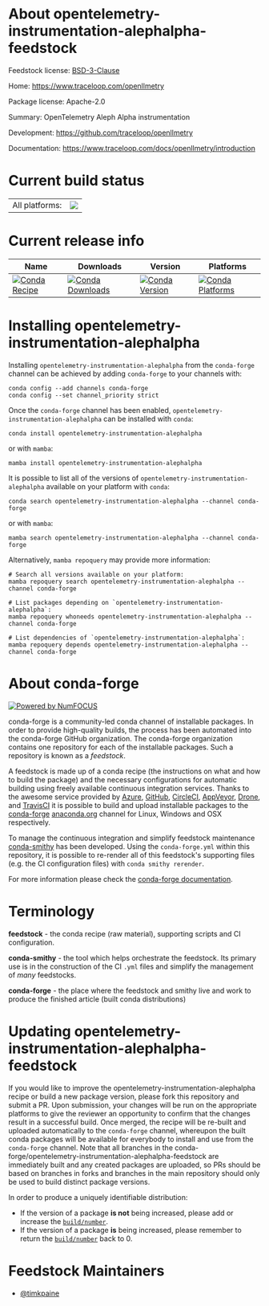About opentelemetry-instrumentation-alephalpha-feedstock
========================================================

Feedstock license: [BSD-3-Clause](https://github.com/conda-forge/opentelemetry-instrumentation-alephalpha-feedstock/blob/main/LICENSE.txt)

Home: https://www.traceloop.com/openllmetry

Package license: Apache-2.0

Summary: OpenTelemetry Aleph Alpha instrumentation

Development: https://github.com/traceloop/openllmetry

Documentation: https://www.traceloop.com/docs/openllmetry/introduction

Current build status
====================


<table><tr><td>All platforms:</td>
    <td>
      <a href="https://dev.azure.com/conda-forge/feedstock-builds/_build/latest?definitionId=25156&branchName=main">
        <img src="https://dev.azure.com/conda-forge/feedstock-builds/_apis/build/status/opentelemetry-instrumentation-alephalpha-feedstock?branchName=main">
      </a>
    </td>
  </tr>
</table>

Current release info
====================

| Name | Downloads | Version | Platforms |
| --- | --- | --- | --- |
| [![Conda Recipe](https://img.shields.io/badge/recipe-opentelemetry--instrumentation--alephalpha-green.svg)](https://anaconda.org/conda-forge/opentelemetry-instrumentation-alephalpha) | [![Conda Downloads](https://img.shields.io/conda/dn/conda-forge/opentelemetry-instrumentation-alephalpha.svg)](https://anaconda.org/conda-forge/opentelemetry-instrumentation-alephalpha) | [![Conda Version](https://img.shields.io/conda/vn/conda-forge/opentelemetry-instrumentation-alephalpha.svg)](https://anaconda.org/conda-forge/opentelemetry-instrumentation-alephalpha) | [![Conda Platforms](https://img.shields.io/conda/pn/conda-forge/opentelemetry-instrumentation-alephalpha.svg)](https://anaconda.org/conda-forge/opentelemetry-instrumentation-alephalpha) |

Installing opentelemetry-instrumentation-alephalpha
===================================================

Installing `opentelemetry-instrumentation-alephalpha` from the `conda-forge` channel can be achieved by adding `conda-forge` to your channels with:

```
conda config --add channels conda-forge
conda config --set channel_priority strict
```

Once the `conda-forge` channel has been enabled, `opentelemetry-instrumentation-alephalpha` can be installed with `conda`:

```
conda install opentelemetry-instrumentation-alephalpha
```

or with `mamba`:

```
mamba install opentelemetry-instrumentation-alephalpha
```

It is possible to list all of the versions of `opentelemetry-instrumentation-alephalpha` available on your platform with `conda`:

```
conda search opentelemetry-instrumentation-alephalpha --channel conda-forge
```

or with `mamba`:

```
mamba search opentelemetry-instrumentation-alephalpha --channel conda-forge
```

Alternatively, `mamba repoquery` may provide more information:

```
# Search all versions available on your platform:
mamba repoquery search opentelemetry-instrumentation-alephalpha --channel conda-forge

# List packages depending on `opentelemetry-instrumentation-alephalpha`:
mamba repoquery whoneeds opentelemetry-instrumentation-alephalpha --channel conda-forge

# List dependencies of `opentelemetry-instrumentation-alephalpha`:
mamba repoquery depends opentelemetry-instrumentation-alephalpha --channel conda-forge
```


About conda-forge
=================

[![Powered by
NumFOCUS](https://img.shields.io/badge/powered%20by-NumFOCUS-orange.svg?style=flat&colorA=E1523D&colorB=007D8A)](https://numfocus.org)

conda-forge is a community-led conda channel of installable packages.
In order to provide high-quality builds, the process has been automated into the
conda-forge GitHub organization. The conda-forge organization contains one repository
for each of the installable packages. Such a repository is known as a *feedstock*.

A feedstock is made up of a conda recipe (the instructions on what and how to build
the package) and the necessary configurations for automatic building using freely
available continuous integration services. Thanks to the awesome service provided by
[Azure](https://azure.microsoft.com/en-us/services/devops/), [GitHub](https://github.com/),
[CircleCI](https://circleci.com/), [AppVeyor](https://www.appveyor.com/),
[Drone](https://cloud.drone.io/welcome), and [TravisCI](https://travis-ci.com/)
it is possible to build and upload installable packages to the
[conda-forge](https://anaconda.org/conda-forge) [anaconda.org](https://anaconda.org/)
channel for Linux, Windows and OSX respectively.

To manage the continuous integration and simplify feedstock maintenance
[conda-smithy](https://github.com/conda-forge/conda-smithy) has been developed.
Using the ``conda-forge.yml`` within this repository, it is possible to re-render all of
this feedstock's supporting files (e.g. the CI configuration files) with ``conda smithy rerender``.

For more information please check the [conda-forge documentation](https://conda-forge.org/docs/).

Terminology
===========

**feedstock** - the conda recipe (raw material), supporting scripts and CI configuration.

**conda-smithy** - the tool which helps orchestrate the feedstock.
                   Its primary use is in the construction of the CI ``.yml`` files
                   and simplify the management of *many* feedstocks.

**conda-forge** - the place where the feedstock and smithy live and work to
                  produce the finished article (built conda distributions)


Updating opentelemetry-instrumentation-alephalpha-feedstock
===========================================================

If you would like to improve the opentelemetry-instrumentation-alephalpha recipe or build a new
package version, please fork this repository and submit a PR. Upon submission,
your changes will be run on the appropriate platforms to give the reviewer an
opportunity to confirm that the changes result in a successful build. Once
merged, the recipe will be re-built and uploaded automatically to the
`conda-forge` channel, whereupon the built conda packages will be available for
everybody to install and use from the `conda-forge` channel.
Note that all branches in the conda-forge/opentelemetry-instrumentation-alephalpha-feedstock are
immediately built and any created packages are uploaded, so PRs should be based
on branches in forks and branches in the main repository should only be used to
build distinct package versions.

In order to produce a uniquely identifiable distribution:
 * If the version of a package **is not** being increased, please add or increase
   the [``build/number``](https://docs.conda.io/projects/conda-build/en/latest/resources/define-metadata.html#build-number-and-string).
 * If the version of a package **is** being increased, please remember to return
   the [``build/number``](https://docs.conda.io/projects/conda-build/en/latest/resources/define-metadata.html#build-number-and-string)
   back to 0.

Feedstock Maintainers
=====================

* [@timkpaine](https://github.com/timkpaine/)

